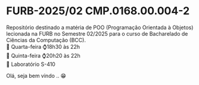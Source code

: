 # FURB-2025/02 CMP.0168.00.004-2
Repositório destinado a matéria de POO (Programação Orientada à Objetos) lecionada na FURB no Semestre 02/2025 para o curso de Bacharelado de Ciências da Computação (BCC).  
📆 Quarta-feira ⌚18h30 às 22h  
📆 Quinta-feira ⌚20h20 às 22h  
📍 Laboratório S-410

Olá, seja bem vindo .. 😁
